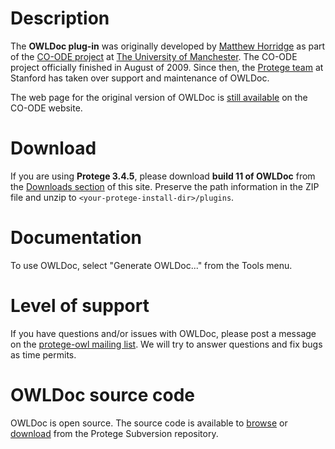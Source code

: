 # Description #

The **OWLDoc plug-in** was originally developed by [Matthew Horridge](http://www.cs.man.ac.uk/~horridgm/) as part of the [CO-ODE project](http://www.co-ode.org/) at [The University of Manchester](http://www.manchester.ac.uk/).  The CO-ODE project officially finished in August of 2009.  Since then, the [Protege team](http://protege.stanford.edu/aboutus/aboutus.html) at Stanford has taken over support and maintenance of OWLDoc.

The web page for the original version of OWLDoc is [still available](http://www.co-ode.org/downloads/owldoc/) on the CO-ODE website.

# Download #

If you are using **Protege 3.4.5**, please download **build 11 of OWLDoc** from the [Downloads section](http://code.google.com/p/protege/downloads/list) of this site.  Preserve the path information in the ZIP file and unzip to `<your-protege-install-dir>/plugins`.

# Documentation #

To use OWLDoc, select "Generate OWLDoc..." from the Tools menu.

# Level of support #

If you have questions and/or issues with OWLDoc, please post a message on the [protege-owl mailing list](https://mailman.stanford.edu/mailman/listinfo/protege-owl).  We will try to answer questions and fix bugs as time permits.

# OWLDoc source code #

OWLDoc is open source.  The source code is available to [browse](http://smi-protege.stanford.edu/svn/owldoc/trunk/) or [download](http://smi-protege.stanford.edu/repos/protege/owldoc/trunk/) from the Protege Subversion repository.